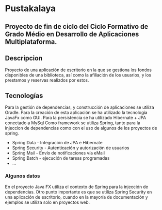 # Pustakalaya

## Proyecto de fin de ciclo  del Ciclo Formativo de Grado Médio en Desarrollo de Aplicaciones Multiplataforma.

## Descripcion
Proyecto de una aplicación de escritorio en la que se gestiona los fondos disponibles de una biblioteca, así como la afiliación de los usuarios, y los prestamos y reservas realizdos por estos.

## Tecnologías
Para la gestión de dependencias, y construcción de aplicaciones se utiliza Gradle.
Para la creación de esta aplicación se ha utilizado la tecnología JavaFx como GUI.
Para la persistencia se ha utilizado Hibernate + JPA conectado a MySql
Como framework se utiliza Spring, tanto para la injeccion de dependencias como con el uso de algunos de los proyectos de spring.
* Spring Data - Integración de JPA e Hibernate
* Spring Security - Autenticación y autorización de usuarios
* Spring Mail - Envío de notificaciones vía eMail
* Spring Batch -  ejecución de tareas programadas
* ...



### Algunos datos
En el proyecto Java FX utiliza el contexto de Spring para la injección de dependencias.
Otro punto importante es que se utiliza Spring Security en una aplicación de escritorio, cuando en la mayoría de documentación y ejemplos se utiliza solo en proyectos web.
